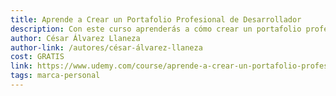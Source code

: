 ```yaml
---
title: Aprende a Crear un Portafolio Profesional de Desarrollador
description: Con este curso aprenderás a cómo crear un portafolio profesional aunque no tengas ninguna experiencia con desarrollo web.
author: César Álvarez Llaneza
author-link: /autores/césar-álvarez-llaneza
cost: GRATIS
link: https://www.udemy.com/course/aprende-a-crear-un-portafolio-profesional-de-desarrollador/
tags: marca-personal
---
```

